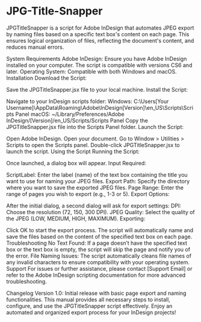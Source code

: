 # JPG-Title-Snapper
JPGTitleSnapper is a script for Adobe InDesign that automates JPEG export by naming files based on a specific text box's content on each page. This ensures logical organization of files, reflecting the document's content, and reduces manual errors.


System Requirements
Adobe InDesign: Ensure you have Adobe InDesign installed on your computer. The script is compatible with versions CS6 and later.
Operating System: Compatible with both Windows and macOS.
Installation
Download the Script:

Save the JPGTitleSnapper.jsx file to your local machine.
Install the Script:

Navigate to your InDesign scripts folder:
Windows: C:\Users\[Your Username]\AppData\Roaming\Adobe\InDesign\[Version]\en_US\Scripts\Scripts Panel
macOS: ~/Library/Preferences/Adobe InDesign/[Version]/en_US/Scripts/Scripts Panel
Copy the JPGTitleSnapper.jsx file into the Scripts Panel folder.
Launch the Script:

Open Adobe InDesign.
Open your document.
Go to Window > Utilities > Scripts to open the Scripts panel.
Double-click JPGTitleSnapper.jsx to launch the script.
Using the Script
Running the Script:

Once launched, a dialog box will appear.
Input Required:

ScriptLabel: Enter the label (name) of the text box containing the title you want to use for naming your JPEG files.
Export Path: Specify the directory where you want to save the exported JPEG files.
Page Range: Enter the range of pages you wish to export (e.g., 1-3 or 5).
Export Options:

After the initial dialog, a second dialog will ask for export settings:
DPI: Choose the resolution (72, 150, 300 DPI).
JPEG Quality: Select the quality of the JPEG (LOW, MEDIUM, HIGH, MAXIMUM).
Exporting:

Click OK to start the export process. The script will automatically name and save the files based on the content of the specified text box on each page.
Troubleshooting
No Text Found: If a page doesn’t have the specified text box or the text box is empty, the script will skip the page and notify you of the error.
File Naming Issues: The script automatically cleans file names of any invalid characters to ensure compatibility with your operating system.
Support
For issues or further assistance, please contact [Support Email] or refer to the Adobe InDesign scripting documentation for more advanced troubleshooting.

Changelog
Version 1.0: Initial release with basic page export and naming functionalities.
This manual provides all necessary steps to install, configure, and use the JPGTitleSnapper script effectively. Enjoy an automated and organized export process for your InDesign projects!
